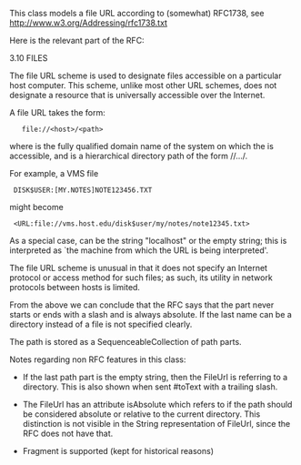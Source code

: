 This class models a file URL according to (somewhat) RFC1738, see http://www.w3.org/Addressing/rfc1738.txt

Here is the relevant part of the RFC:

3.10 FILES

   The file URL scheme is used to designate files accessible on a
   particular host computer. This scheme, unlike most other URL schemes,
   does not designate a resource that is universally accessible over the
   Internet.

   A file URL takes the form:

       file://<host>/<path>

   where <host> is the fully qualified domain name of the system on
   which the <path> is accessible, and <path> is a hierarchical
   directory path of the form <directory>/<directory>/.../<name>.

   For example, a VMS file

     DISK$USER:[MY.NOTES]NOTE123456.TXT

   might become

     <URL:file://vms.host.edu/disk$user/my/notes/note12345.txt>

   As a special case, <host> can be the string "localhost" or the empty
   string; this is interpreted as `the machine from which the URL is
   being interpreted'.

   The file URL scheme is unusual in that it does not specify an
   Internet protocol or access method for such files; as such, its
   utility in network protocols between hosts is limited.

From the above we can conclude that the RFC says that the <path> part never starts or ends with a slash and is always absolute. If the last name can be a directory instead of a file is not specified clearly.

The path is stored as a SequenceableCollection of path parts.

Notes regarding non RFC features in this class:

- If the last path part is the empty string, then the FileUrl is referring to a directory. This is also shown when sent #toText with a trailing slash.

- The FileUrl has an attribute isAbsolute which refers to if the path should be considered absolute or relative to the current directory. This distinction is not visible in the String representation of FileUrl, since the RFC does not have that.

- Fragment is supported (kept for historical reasons)

